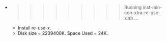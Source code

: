 * >>>>>>>>> Running inst-min-con-xtra-re-use-x.sh ...
  * Install re-use-x.
  * Disk size = 2239400K. Space Used = 24K.

